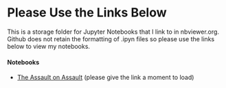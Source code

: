 # Please Use the Links Below

This is a storage folder for Jupyter Notebooks that I link to in nbviewer.org. Github does not retain the formatting of .ipyn files so please use the links below to view my notebooks.

#### Notebooks
- [The Assault on Assault](https://nbviewer.org/github/mtollefsen/overwatch-league-data-projects/blob/main/Notebooks/The%20Assault%20on%20Assault.ipynb) (please give the link a moment to load)
